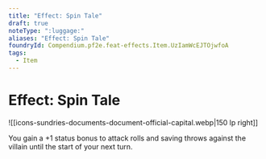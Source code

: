 ```yaml
---
title: "Effect: Spin Tale"
draft: true
noteType: ":luggage:"
aliases: "Effect: Spin Tale"
foundryId: Compendium.pf2e.feat-effects.Item.UzIamWcEJTOjwfoA
tags:
  - Item
---
```


# Effect: Spin Tale
![[icons-sundries-documents-document-official-capital.webp|150 lp right]]

You gain a +1 status bonus to attack rolls and saving throws against the villain until the start of your next turn.

